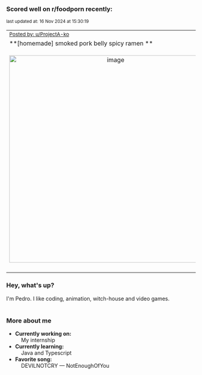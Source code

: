 ### Scored well on r/foodporn recently:

<p align="left"><sub>last updated at: 16 Nov 2024 at 15:30:19</sub></p>

|   |
| --- |
| <sub>[Posted by: u/ProjectA-ko][source]</sub> |
| **[homemade] smoked pork belly spicy ramen ** | 
|<p align="center"> <img alt="image" src="https://i.redd.it/3znaev0xu30e1.jpeg" width="550" /> </p>|
|   |

### Hey, what's up?

I'm Pedro. I like coding, animation, witch-house and video games.<br><br>

### More about me
- **Currently working on:**  
&nbsp;&nbsp;&nbsp;&nbsp;My internship
- **Currently learning:**  
&nbsp;&nbsp;&nbsp;&nbsp;Java and Typescript
- **Favorite song:**  
&nbsp;&nbsp;&nbsp;&nbsp;DEVILNOTCRY — NotEnoughOfYou<br><br>

  



  
  
  
[linkedin]: https://linkedin.com/in/pedro-h-r-gomes-8a487b14a/
[gmail]: mailto:pilique11@gmail.com
[source]: https://reddit.com/r/FoodPorn/comments/1go56jl/homemade_smoked_pork_belly_spicy_ramen/
[redditAPI]: https://www.reddit.com/dev/api/